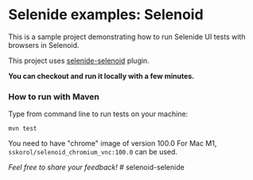 Selenide examples: Selenoid
================================

This is a sample project demonstrating how to run Selenide UI tests with browsers in Selenoid. 

This project uses [selenide-selenoid](https://github.com/selenide/selenide-selenoid) plugin.

**You can checkout and run it locally with a few minutes.**

### How to run with Maven

Type from command line to run tests on your machine:

```
mvn test
```

You need to have "chrome" image of version 100.0
For Mac M1, `sskorol/selenoid_chromium_vnc:100.0` can be used. 

_Feel free to share your feedback!_
#   s e l e n o i d - s e l e n i d e  
 
